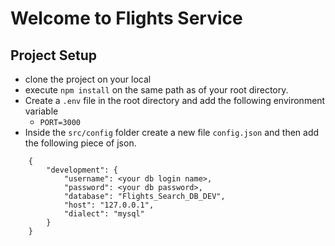 # Welcome to Flights Service

## Project Setup
- clone the project on your local
- execute `npm install` on the same path as of your root directory.
- Create a `.env` file in the root directory and add the following environment
  variable
    - `PORT=3000`
- Inside the `src/config` folder create a new file `config.json` and then add
  the following piece of json.
```
    {
        "development": {
            "username": <your db login name>,
            "password": <your db password>,
            "database": "Flights_Search_DB_DEV",
            "host": "127.0.0.1",
            "dialect": "mysql"
        }
    }
```
    


    